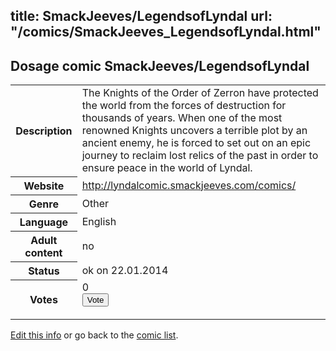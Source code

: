 title: SmackJeeves/LegendsofLyndal
url: "/comics/SmackJeeves_LegendsofLyndal.html"
---
Dosage comic SmackJeeves/LegendsofLyndal
-----------------------------------------

<p id="msg"></p>
<script type="text/javascript">
if (window.location.search === '?edit_info_mail=sent_ok') {
  var elem = document.getElementById("msg");
  elem.innerHTML = 'Edited information sucessfully sent for review, which is usually done daily. Thanks!';
  elem.className = 'ok';
}
</script>
<table class="comicinfo">
<tr>
<th>Description</th><td>The Knights of the Order of Zerron have protected the world from the forces of destruction for thousands of years. When one of the most renowned Knights uncovers a terrible plot by an ancient enemy, he is forced to set out on an epic journey to reclaim lost relics of the past in order to ensure peace in the world of Lyndal.</td>
</tr>
<tr>
<th>Website</th><td><a href="http://lyndalcomic.smackjeeves.com/comics/">http://lyndalcomic.smackjeeves.com/comics/</a></td>
</tr>
<tr>
<th>Genre</th><td>Other</td>
</tr>
<tr>
<th>Language</th><td>English</td>
</tr>
<tr>
<th>Adult content</th><td>no</td>
</tr>
<tr>
<th>Status</th><td>ok on 22.01.2014</td>
</tr>
<tr>
<th>Votes</th><td>0
<form action="http://gaecounter.appspot.com/count/" method="POST">
<input name="name" type="hidden" value="SmackJeeves_LegendsofLyndal"/>
<input name="uid" type="hidden" id="voteuid" value=""/>
<input type="submit" value="Vote"/>
</form>
</td>
</tr>
</table>
<script type="text/javascript">
var ua = navigator.userAgent;
document.getElementById("voteuid").value = ua.replace(/[^a-zA-Z0-9\._:]/g , "_");;
</script>

[Edit this info](SmackJeeves_LegendsofLyndal_edit.html) or go back to the [comic list](../comic-index.html).
